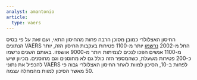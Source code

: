 ```yaml
---
analyst: amantonio
article:
  type: vaers
---
```


החיסון האצלולרי כמובן מסוכן הרבה פחות מהחיסון התאי, ועם זאת על פי בסיס הנתונים VAERS החל מ-2002 [נרשמו](http://medalerts.org/vaersdb/findfield.php?TABLE=ON&GROUP1=CAT&VAX[]=DTAP&VAX[]=DTAPH&VAX[]=DTAPHEPBIP&VAX[]=DTAPIPV&VAX[]=DTAPIPVHIB&VAX[]=TDAP&VAX[]=TDAPIPV&SERIOUS=ON&VAX_YEAR_LOW=2002&VAX_YEAR_HIGH=2017) יותר מ-1100 פטירות בעקבות החיסון הזה, יותר מ-1100 אנשים הפכו לנכים לצמיתות ויותר מ-9000 אושפזו.
באותם השנים נרשמו כ-200 פטירות משעלת, כשהמספר הזה כולל גם לא מחוסנים וגם מחוסנים. מכיוון שיש להכפיל את נתוני VAERS לפחות ב-10, הסיכון למוות לאחר החיסון האצלולרי גבוה פי 50 מאשר הסיכון למוות מהמחלה עצמה.
